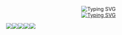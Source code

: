 <div align="center">
    <a href="https://git.io/typing-svg">
        <img src="https://readme-typing-svg.demolab.com?font=Fira+Code&pause=1000&random=false&width=435&lines=Me+chamo+Jo%C3%A3o+Thiago" alt="Typing SVG" style="display: inline-block;" />
    </a>
   <br>
    <a href="https://git.io/typing-svg"><img src="https://readme-typing-svg.demolab.com?font=Fira+Code&pause=1000&color=9644F7&random=false&width=435&lines=Tecnologias%3A" alt="Typing SVG" /></a>
</div>



<img src="https://img.shields.io/badge/JavaScript-323330?style=for-the-badge&logo=javascript&logoColor=F7DF1E"/><img src="https://img.shields.io/badge/React-20232A?style=for-the-badge&logo=react&logoColor=61DAFB" /><img src="https://img.shields.io/badge/TypeScript-007ACC?style=for-the-badge&logo=typescript&logoColor=white" /><img src="https://img.shields.io/badge/HTML5-E34F26?style=for-the-badge&logo=html5&logoColor=white"/><img src="https://img.shields.io/badge/CSS3-1572B6?style=for-the-badge&logo=css3&logoColor=white"/>
